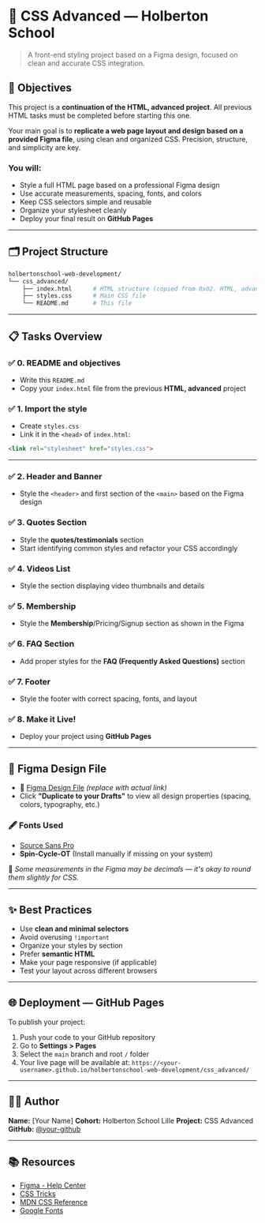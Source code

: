 
# 🎨 CSS Advanced — Holberton School

> A front-end styling project based on a Figma design, focused on clean and accurate CSS integration.

## 🚀 Objectives

This project is a **continuation of the HTML, advanced project**. All previous HTML tasks must be completed before starting this one.

Your main goal is to **replicate a web page layout and design based on a provided Figma file**, using clean and organized CSS. Precision, structure, and simplicity are key.

### You will:

- Style a full HTML page based on a professional Figma design
- Use accurate measurements, spacing, fonts, and colors
- Keep CSS selectors simple and reusable
- Organize your stylesheet cleanly
- Deploy your final result on **GitHub Pages**

---

## 🗂️ Project Structure

```bash
holbertonschool-web-development/
└── css_advanced/
    ├── index.html      # HTML structure (copied from 0x02. HTML, advanced)
    ├── styles.css      # Main CSS file
    └── README.md       # This file
````

---

## 📋 Tasks Overview

### ✅ 0. README and objectives

* Write this `README.md`
* Copy your `index.html` file from the previous **HTML, advanced** project

### ✅ 1. Import the style

* Create `styles.css`
* Link it in the `<head>` of `index.html`:

```html
<link rel="stylesheet" href="styles.css">
```

---

### ✅ 2. Header and Banner

* Style the `<header>` and first section of the `<main>` based on the Figma design

### ✅ 3. Quotes Section

* Style the **quotes/testimonials** section
* Start identifying common styles and refactor your CSS accordingly

### ✅ 4. Videos List

* Style the section displaying video thumbnails and details

### ✅ 5. Membership

* Style the **Membership**/Pricing/Signup section as shown in the Figma

### ✅ 6. FAQ Section

* Add proper styles for the **FAQ (Frequently Asked Questions)** section

### ✅ 7. Footer

* Style the footer with correct spacing, fonts, and layout

### ✅ 8. Make it Live!

* Deploy your project using **GitHub Pages**

---

## 📐 Figma Design File

* 🔗 [Figma Design File](#) *(replace with actual link)*
* Click **"Duplicate to your Drafts"** to view all design properties (spacing, colors, typography, etc.)

### 🖋 Fonts Used

* [Source Sans Pro](https://fonts.google.com/specimen/Source+Sans+Pro)
* **Spin-Cycle-OT** (Install manually if missing on your system)

📝 *Some measurements in the Figma may be decimals — it's okay to round them slightly for CSS.*

---

## ✨ Best Practices

* Use **clean and minimal selectors**
* Avoid overusing `!important`
* Organize your styles by section
* Prefer **semantic HTML**
* Make your page responsive (if applicable)
* Test your layout across different browsers

---

## 🌐 Deployment — GitHub Pages

To publish your project:

1. Push your code to your GitHub repository
2. Go to **Settings > Pages**
3. Select the `main` branch and root `/` folder
4. Your live page will be available at:
   `https://<your-username>.github.io/holbertonschool-web-development/css_advanced/`

---

## 👨‍💻 Author

**Name:** \[Your Name]
**Cohort:** Holberton School Lille
**Project:** CSS Advanced
**GitHub:** [@your-github](https://github.com/your-github)

---

## 📚 Resources

* [Figma - Help Center](https://help.figma.com/)
* [CSS Tricks](https://css-tricks.com/)
* [MDN CSS Reference](https://developer.mozilla.org/en-US/docs/Web/CSS)
* [Google Fonts](https://fonts.google.com/)

